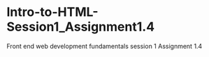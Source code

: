 # Intro-to-HTML-Session1_Assignment1.4
Front end web development fundamentals session 1 Assignment 1.4
